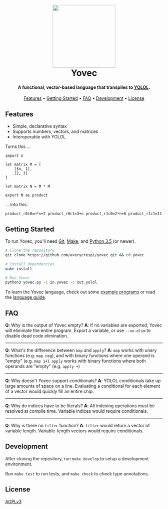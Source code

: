 <h1 align="center">
    <br>
    <img src="https://raw.githubusercontent.com/averycrespi/yovec/master/images/logo_full.png" width="200"</img>
    <br>
    Yovec
    <br>
</h1>

<h4 align="center">A functional, vector-based language that transpiles to <a href="https://wiki.starbasegame.com/index.php/YOLOL">YOLOL</a>.</h4>

<p align="center">
    <a href="#features">Features</a> •
    <a href="#getting-started">Getting Started</a> •
    <a href="#faq">FAQ</a> •
	<a href="#development">Development</a> •
	<a href="#license">License</a>
</p>

## Features

- Simple, declarative syntax
- Supports numbers, vectors, and matrices
- Interoperable with YOLOL

Turns this ...

```
import n

let matrix M = [
    [$n, 1],
    [2, 3]
]

let matrix N = M * M

export N as product
```

... into this:

```
product_r0c0=n*n+2 product_r0c1=3+n product_r1c0=2*n+6 product_r1c1=11
```

## Getting Started

To run Yovec, you'll need [Git](https://git-scm.com/), [Make](https://www.gnu.org/software/make), and [Python 3.5](https://www.python.org/) (or newer).

```bash
# Clone the repository
git clone https://github.com/averycrespi/yovec.git && cd yovec

# Install dependencies
make install

# Run Yovec
python3 yovec.py -i in.yovec -o out.yolol
```

To learn the Yovec language, check out some [example programs](programs/) or read the [language guide](docs/guide.md).

## FAQ

**Q**: Why is the output of Yovec empty?
**A**: If no variables are exported, Yovec will eliminate the entire program. Export a variable, or use `--no-elim` to disable dead code elimination.

---

**Q**: What's the difference between `map` and `apply`?
**A**: `map` works with unary functions (e.g. `map neg`), and with binary functions where one operand is "empty" (e.g. `map 1+`). `apply` works with binary functions where both operands are "empty" (e.g. `apply +`)

---

**Q**: Why doesn't Yovec support conditionals?
**A**: YOLOL conditionals take up large amounts of space on a line. Evaluating a conditional for each element of a vector would quickly fill an entire chip.

---

**Q**: Why do indices have to be literals?
**A**: All indexing operations must be resolved at compile time. Variable indices would require conditionals.

---

**Q**: Why is there no `filter` function?
**A**: `filter` would return a vector of variable length. Variable-length vectors would require conditionals.

## Development

After cloning the repository, run `make develop` to setup a development environment.

Run `make test` to run tests, and `make check` to check type annotations.

## License

[AGPLv3](https://choosealicense.com/licenses/agpl-3.0/)
